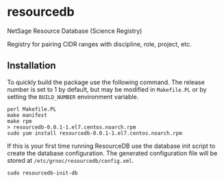 # resourcedb
NetSage Resource Database (Science Registry)

Registry for pairing CIDR ranges with discipline, role, project, etc.

## Installation

To quickly build the package use the following command. The release
number is set to 1 by default, but may be modified in `Makefile.PL` or
by setting the `BUILD_NUMBER` environment variable.

```
perl Makefile.PL
make manifest
make rpm
> resourcedb-0.0.1-1.el7.centos.noarch.rpm
sudo yum install resourcedb-0.0.1-1.el7.centos.noarch.rpm
```

If this is your first time running ResourceDB use the database init
script to create the database configuration. The generated
configuration file will be stored at
`/etc/grnoc/resourcedb/config.xml`.

```
sudo resourcedb-init-db
```
